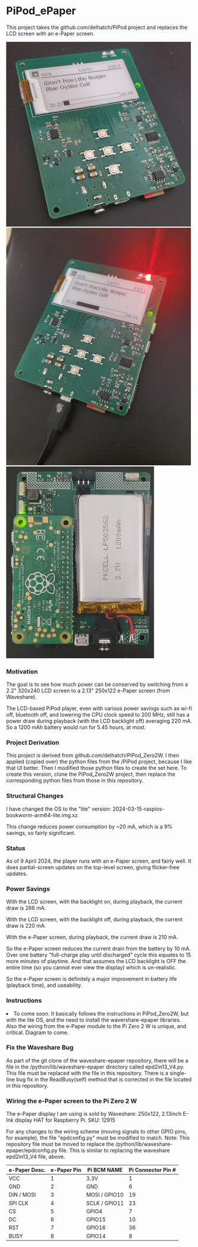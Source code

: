 # PiPod_ePaper
This project takes the github.com/delhatch/PiPod project and replaces the LCD screen with an e-Paper screen.

<img src="https://github.com/delhatch/PiPod_ePaper/blob/main/Pictures/front_quarter_playing.jpg" width="500" />
<img src="https://github.com/delhatch/PiPod_ePaper/blob/main/Pictures/front_led.jpg" width="500" />
<img src="https://github.com/delhatch/PiPod_ePaper/blob/main/Pictures/back1.jpg" width="400" />
<h3>Motivation</h3>
<p>The goal is to see how much power can be conserved by switching from a 2.2" 320x240 LCD screen to a 2.13" 250x122 e-Paper screen (from Waveshare).</p>
<p>The LCD-based PiPod player, even with various power savings such as wi-fi off, bluetooth off, and lowering the CPU clock speed to 200 MHz, still has a power draw during playback (with the LCD backlight off) averaging 220 mA. So a 1200 mAh battery would run for 5.45 hours, at most.</p>
<h3>Project Derivation</h3>
<p>This project is derived from github.com/delhatch/PiPod_Zero2W. I then applied (copied over) the python files from the /PiPod project, because I like that UI better. Then I modified those python files to create the set here. To create this version, clone the PiPod_Zero2W project, then replace the corresponding python files from those in this repository.</p>
<h3>Structural Changes</h3>
<p>I have changed the OS to the "lite" version: 2024-03-15-raspios-bookworm-arm64-lite.img.xz</p>
<p>This change reduces power consumption by ~20 mA, which is a 9% savings, so fairly significant.</p>
<h3>Status</h3>
<p>As of 9 April 2024, the player runs with an e-Paper screen, and fairly well. It does partial-screen updates on the top-level screen, giving flicker-free updates.</p>
<h3>Power Savings</h3>
<p>With the LCD screen, with the backlight on, during playback, the current draw is 266 mA.</p>
<p>With the LCD screen, with the backlight off, during playback, the current draw is 220 mA.</p>
<p>With the e-Paper screen, during playback, the current draw is 210 mA.</p>
<p>So the e-Paper screen reduces the current drain from the battery by 10 mA. Over one battery "full-charge play until discharged" cycle this equates to 15 more minutes of playtime. And that assumes the LCD backlight is OFF the entire time (so you cannot ever view the display) which is un-realistic.</p>
<p>So the e-Paper screen is definitely a major improvement in battery life (playback time), and useability.</p>
<h3>Instructions</h3>
<li>To come soon. It basically follows the instructions in PiPod_Zero2W, but with the lite OS, and the need to install the wavershare-epaper libraries. Also the wiring from the e-Paper module to the Pi Zero 2 W is unique, and critical. Diagram to come.</li>
<h3>Fix the Waveshare Bug</h3>
<p>As part of the git clone of the waveshare-epaper repository, there will be a file in the /python/lib/waveshare-epaper directory called epd2in13_V4.py. This file must be replaced with the file in this repository. There is a single-line bug fix in the ReadBusy(self) method that is corrected in the file located in this repository.</p>
<h3>Wiring the e-Paper screen to the Pi Zero 2 W</h3>
<p>The e-Paper display I am using is sold by Waveshare: 250x122, 2.13inch E-Ink display HAT for Raspberry Pi. SKU: 12915</p>
<p>For any changes to the wiring scheme (moving signals to other GPIO pins, for example), the file "epdconfig.py" must be modified to match. Note: This repository file must be moved to replace the /python/lib/waveshare-epaper/epdconfig.py file. This is similar to replacing the waveshare epd2in13_V4 file, above.</p>
<table>
    <thead>
        <th>e-Paper Desc.</th>
        <th>e-Paper Pin</th>
        <th>Pi BCM NAME</th>
        <th>Pi Connector Pin #</th>
    </thead>
    <tbody>
        <tr>
            <td>VCC</td>
            <td>1</td>
            <td>3.3V</td>
            <td>1</td>
        </tr>
        <tr>
            <td>GND</td>
            <td>2</td>
            <td>GND</td>
            <td>6</td>
        </tr>
        <tr>
            <td>DIN / MOSI</td>
            <td>3</td>
            <td>MOSI / GPIO10</td>
            <td>19</td>
        </tr>
        <tr>
            <td>SPI CLK</td>
            <td>4</td>
            <td>SCLK / GPIO11</td>
            <td>23</td>
        </tr>
        <tr>
            <td>CS</td>
            <td>5</td>
            <td>GPIO4</td>
            <td>7</td>
        </tr>
        <tr>
            <td>DC</td>
            <td>6</td>
            <td>GPIO15</td>
            <td>10</td>
        </tr>
        <tr>
            <td>RST</td>
            <td>7</td>
            <td>GPIO16</td>
            <td>36</td>
        </tr>
        <tr>
            <td>BUSY</td>
            <td>8</td>
            <td>GPIO14</td>
            <td>8</td>
        </tr>
    </tbody>
</table>



